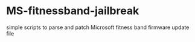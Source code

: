 # MS-fitnessband-jailbreak
simple scripts to parse and patch Microsoft fitness band firmware update file 
